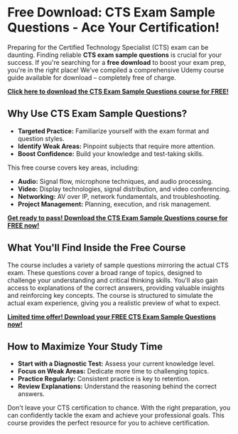 # Free Download: CTS Exam Sample Questions - Ace Your Certification!

Preparing for the Certified Technology Specialist (CTS) exam can be daunting. Finding reliable **CTS exam sample questions** is crucial for your success. If you're searching for a **free download** to boost your exam prep, you're in the right place! We’ve compiled a comprehensive Udemy course guide available for download – completely free of charge.

[**Click here to download the CTS Exam Sample Questions course for FREE!**](https://udemywork.com/cts-exam-sample-questions)

## Why Use CTS Exam Sample Questions?

*   **Targeted Practice:** Familiarize yourself with the exam format and question styles.
*   **Identify Weak Areas:** Pinpoint subjects that require more attention.
*   **Boost Confidence:** Build your knowledge and test-taking skills.

This free course covers key areas, including:

*   **Audio:** Signal flow, microphone techniques, and audio processing.
*   **Video:** Display technologies, signal distribution, and video conferencing.
*   **Networking:** AV over IP, network fundamentals, and troubleshooting.
*   **Project Management:** Planning, execution, and risk management.

[**Get ready to pass! Download the CTS Exam Sample Questions course for FREE now!**](https://udemywork.com/cts-exam-sample-questions)

## What You'll Find Inside the Free Course

The course includes a variety of sample questions mirroring the actual CTS exam. These questions cover a broad range of topics, designed to challenge your understanding and critical thinking skills. You'll also gain access to explanations of the correct answers, providing valuable insights and reinforcing key concepts. The course is structured to simulate the actual exam experience, giving you a realistic preview of what to expect.

[**Limited time offer! Download your FREE CTS Exam Sample Questions now!**](https://udemywork.com/cts-exam-sample-questions)

## How to Maximize Your Study Time

*   **Start with a Diagnostic Test:** Assess your current knowledge level.
*   **Focus on Weak Areas:** Dedicate more time to challenging topics.
*   **Practice Regularly:** Consistent practice is key to retention.
*   **Review Explanations:** Understand the reasoning behind the correct answers.

Don't leave your CTS certification to chance. With the right preparation, you can confidently tackle the exam and achieve your professional goals. This course provides the perfect resource for you to achieve certification.
